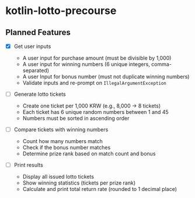 # kotlin-lotto-precourse

## Planned Features

- [X] Get user inputs
    - A user input for purchase amount (must be divisible by 1,000)
    - A user input for winning numbers (6 unique integers, comma-separated)
    - A user Input for bonus number (must not duplicate winning numbers)
    - Validate inputs and re-prompt on `IllegalArgumentException`

- [ ] Generate lotto tickets
    - Create one ticket per 1,000 KRW (e.g., 8,000 → 8 tickets)
    - Each ticket has 6 unique random numbers between 1 and 45
    - Numbers must be sorted in ascending order

- [ ] Compare tickets with winning numbers
    - Count how many numbers match
    - Check if the bonus number matches
    - Determine prize rank based on match count and bonus

- [ ] Print results
    - Display all issued lotto tickets
    - Show winning statistics (tickets per prize rank)
    - Calculate and print total return rate (rounded to 1 decimal place)
